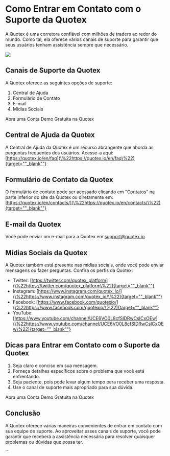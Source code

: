 # Como Entrar em Contato com o Suporte da Quotex

A Quotex é uma corretora confiável com milhões de traders ao redor do
mundo. Como tal, ela oferece vários canais de suporte para garantir que
seus usuários tenham assistência sempre que necessário.

[![](https://static.quotex.io/files/4_en/300_250.jpg)](https://traff.sbs/brokerqxlid)

## Canais de Suporte da Quotex

A Quotex oferece as seguintes opções de suporte:

1.  Central de Ajuda
2.  Formulário de Contato
3.  E-mail
4.  Mídias Sociais

Abra uma Conta Demo Gratuita na Quotex

## Central de Ajuda da Quotex

A Central de Ajuda da Quotex é um recurso abrangente que aborda as
perguntas frequentes dos usuários. Acesse-a aqui:
[https://quotex.io/en/faq](\%22https://quotex.io/en/faq\%22){target=""_blank""}

## Formulário de Contato da Quotex

O formulário de contato pode ser acessado clicando em "Contatos"
na parte inferior do site da Quotex ou diretamente em:
[https://quotex.io/en/contacts/](\%22https://quotex.io/en/contacts/\%22){target=""_blank""}

## E-mail da Quotex

Você pode enviar um e-mail para a Quotex em support@quotex.io.

## Mídias Sociais da Quotex

A Quotex também está presente nas mídias sociais, onde você pode enviar
mensagens ou fazer perguntas. Confira os perfis da Quotex:

-   Twitter:
    [https://twitter.com/quotex_platform](\%22https://twitter.com/quotex_platform\%22){target=""_blank""}
-   Instagram:
    [https://www.instagram.com/quotex_io/](\%22https://www.instagram.com/quotex_io/\%22){target=""_blank""}
-   Facebook:
    [https://www.facebook.com/quotexio/](\%22https://www.facebook.com/quotexio/\%22){target=""_blank""}
-   YouTube:
    [https://www.youtube.com/channel/UCE6VO0L8cfSlDRwCsICxOEw](\%22https://www.youtube.com/channel/UCE6VO0L8cfSlDRwCsICxOEw\%22){target=""_blank""}

## Dicas para Entrar em Contato com o Suporte da Quotex

1.  Seja claro e conciso em sua mensagem.
2.  Forneça detalhes específicos sobre o problema que você está
    enfrentando.
3.  Seja paciente, pois pode levar algum tempo para receber uma
    resposta.
4.  Use o canal de suporte mais apropriado para sua dúvida.

Abra uma Conta Demo Gratuita na Quotex

## Conclusão

A Quotex oferece várias maneiras convenientes de entrar em contato com
sua equipe de suporte. Ao aproveitar esses canais de suporte, você pode
garantir que receberá a assistência necessária para resolver quaisquer
problemas ou dúvidas que possa ter.

\`\`\`

